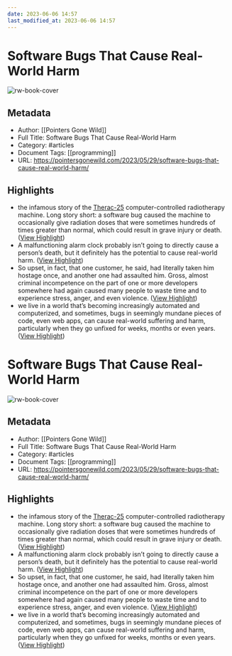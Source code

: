 ```yaml
---
date: 2023-06-06 14:57
last_modified_at: 2023-06-06 14:57
---
```

# Software Bugs That Cause Real-World Harm

![rw-book-cover](https://pointersgonewild.files.wordpress.com/2023/05/software_bug.jpeg)

## Metadata
- Author: [[Pointers Gone Wild]]
- Full Title: Software Bugs That Cause Real-World Harm
- Category: #articles
- Document Tags: [[programming]] 
- URL: https://pointersgonewild.com/2023/05/29/software-bugs-that-cause-real-world-harm/

## Highlights
- the infamous story of the [Therac-25](https://en.wikipedia.org/wiki/Therac-25) computer-controlled radiotherapy machine. Long story short: a software bug caused the machine to occasionally give radiation doses that were sometimes hundreds of times greater than normal, which could result in grave injury or death. ([View Highlight](https://read.readwise.io/read/01h1swjatq0zgrd53456xfkd0c))
- A malfunctioning alarm clock probably isn’t going to directly cause a person’s death, but it definitely has the potential to cause real-world harm. ([View Highlight](https://read.readwise.io/read/01h1swm15735jwwstkxke48xpj))
- So upset, in fact, that one customer, he said, had literally taken him hostage once, and another one had assaulted him. Gross, almost criminal incompetence on the part of one or more developers somewhere had again caused many people to waste time and to experience stress, anger, and even violence. ([View Highlight](https://read.readwise.io/read/01h1sws5hz97y0ndz75qngxmzj))
- we live in a world that’s becoming increasingly automated and computerized, and sometimes, bugs in seemingly mundane pieces of code, even web apps, can cause real-world suffering and harm, particularly when they go unfixed for weeks, months or even years. ([View Highlight](https://read.readwise.io/read/01h1swsm995j14ke480v2115p7))
# Software Bugs That Cause Real-World Harm

![rw-book-cover](https://pointersgonewild.files.wordpress.com/2023/05/software_bug.jpeg)

## Metadata
- Author: [[Pointers Gone Wild]]
- Full Title: Software Bugs That Cause Real-World Harm
- Category: #articles
- Document Tags: [[programming]] 
- URL: https://pointersgonewild.com/2023/05/29/software-bugs-that-cause-real-world-harm/

## Highlights
- the infamous story of the [Therac-25](https://en.wikipedia.org/wiki/Therac-25) computer-controlled radiotherapy machine. Long story short: a software bug caused the machine to occasionally give radiation doses that were sometimes hundreds of times greater than normal, which could result in grave injury or death. ([View Highlight](https://read.readwise.io/read/01h1swjatq0zgrd53456xfkd0c))
- A malfunctioning alarm clock probably isn’t going to directly cause a person’s death, but it definitely has the potential to cause real-world harm. ([View Highlight](https://read.readwise.io/read/01h1swm15735jwwstkxke48xpj))
- So upset, in fact, that one customer, he said, had literally taken him hostage once, and another one had assaulted him. Gross, almost criminal incompetence on the part of one or more developers somewhere had again caused many people to waste time and to experience stress, anger, and even violence. ([View Highlight](https://read.readwise.io/read/01h1sws5hz97y0ndz75qngxmzj))
- we live in a world that’s becoming increasingly automated and computerized, and sometimes, bugs in seemingly mundane pieces of code, even web apps, can cause real-world suffering and harm, particularly when they go unfixed for weeks, months or even years. ([View Highlight](https://read.readwise.io/read/01h1swsm995j14ke480v2115p7))
